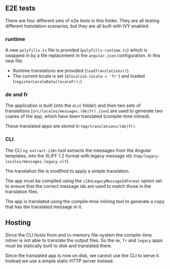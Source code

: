 ## E2E tests

There are four different sets of e2e tests in this folder. They are all testing different
translation scenarios, but they are all built with IVY enabled.

### runtime

A new `polyfills.ts` file is provided (`polyfills-runtime.ts`) which is swapped in by a file
replacement in the `angular.json` configuration. In this new file:
 * Runtime translations are provided (`loadTranslations()`).
 * The current locale is set (`$localize.locale = 'fr'`) and loaded (`registerLocaleData(localeFr);`)

### de and fr

The application is built (into the `dist` folder) and then two sets of translations
(`src/locales/messages.(de|fr).json`) are used to generate two copies of the app, which have
been translated (compile-time inlined).

These translated apps are stored in `tmp/translations/(de|fr)`.

### CLI

The CLI `ng extract-i18n` tool extracts the messages from the Angular templates, into the XLIFF 1.2
format with legacy message ids (`tmp/legacy-locales/messages.legacy.xlf`).

The translation file is modified to apply a simple translation.

The app must be compiled using the `i18nLegacyMessageIdFormat` option set to ensure that the correct
message ids are used to match those in the translation files.

The app is translated using the compile-time inlining tool to generate a copy that has the
translated message in it.

## Hosting

Since the CLI hosts from and in-memory file-system the compile-time inliner is not able to
translate the output files. So the `de`, `fr` and `legacy` apps must be statically built to
disk and translated there.

Since the translated app is now on disk, we cannot use the CLI to serve it. Instead we use
a simple static HTTP server instead.